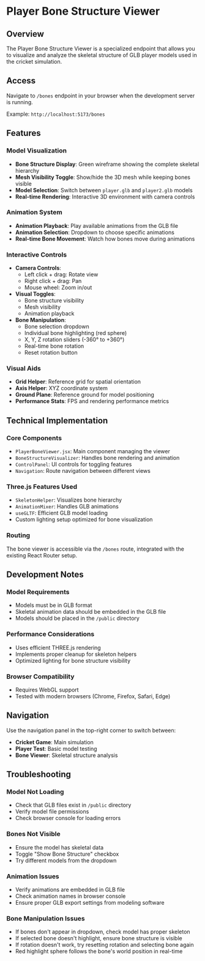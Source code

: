 # Player Bone Structure Viewer

## Overview
The Player Bone Structure Viewer is a specialized endpoint that allows you to visualize and analyze the skeletal structure of GLB player models used in the cricket simulation.

## Access
Navigate to `/bones` endpoint in your browser when the development server is running.

Example: `http://localhost:5173/bones`

## Features

### Model Visualization
- **Bone Structure Display**: Green wireframe showing the complete skeletal hierarchy
- **Mesh Visibility Toggle**: Show/hide the 3D mesh while keeping bones visible
- **Model Selection**: Switch between `player.glb` and `player2.glb` models
- **Real-time Rendering**: Interactive 3D environment with camera controls

### Animation System
- **Animation Playback**: Play available animations from the GLB file
- **Animation Selection**: Dropdown to choose specific animations
- **Real-time Bone Movement**: Watch how bones move during animations

### Interactive Controls
- **Camera Controls**:
  - Left click + drag: Rotate view
  - Right click + drag: Pan
  - Mouse wheel: Zoom in/out
- **Visual Toggles**:
  - Bone structure visibility
  - Mesh visibility
  - Animation playback
- **Bone Manipulation**:
  - Bone selection dropdown
  - Individual bone highlighting (red sphere)
  - X, Y, Z rotation sliders (-360° to +360°)
  - Real-time bone rotation
  - Reset rotation button

### Visual Aids
- **Grid Helper**: Reference grid for spatial orientation
- **Axis Helper**: XYZ coordinate system
- **Ground Plane**: Reference ground for model positioning
- **Performance Stats**: FPS and rendering performance metrics

## Technical Implementation

### Core Components
- `PlayerBoneViewer.jsx`: Main component managing the viewer
- `BoneStructureVisualizer`: Handles bone rendering and animation
- `ControlPanel`: UI controls for toggling features
- `Navigation`: Route navigation between different views

### Three.js Features Used
- `SkeletonHelper`: Visualizes bone hierarchy
- `AnimationMixer`: Handles GLB animations
- `useGLTF`: Efficient GLB model loading
- Custom lighting setup optimized for bone visualization

### Routing
The bone viewer is accessible via the `/bones` route, integrated with the existing React Router setup.

## Development Notes

### Model Requirements
- Models must be in GLB format
- Skeletal animation data should be embedded in the GLB file
- Models should be placed in the `/public` directory

### Performance Considerations
- Uses efficient THREE.js rendering
- Implements proper cleanup for skeleton helpers
- Optimized lighting for bone structure visibility

### Browser Compatibility
- Requires WebGL support
- Tested with modern browsers (Chrome, Firefox, Safari, Edge)

## Navigation
Use the navigation panel in the top-right corner to switch between:
- **Cricket Game**: Main simulation
- **Player Test**: Basic model testing
- **Bone Viewer**: Skeletal structure analysis

## Troubleshooting

### Model Not Loading
- Check that GLB files exist in `/public` directory
- Verify model file permissions
- Check browser console for loading errors

### Bones Not Visible
- Ensure the model has skeletal data
- Toggle "Show Bone Structure" checkbox
- Try different models from the dropdown

### Animation Issues
- Verify animations are embedded in GLB file
- Check animation names in browser console
- Ensure proper GLB export settings from modeling software

### Bone Manipulation Issues
- If bones don't appear in dropdown, check model has proper skeleton
- If selected bone doesn't highlight, ensure bone structure is visible
- If rotation doesn't work, try resetting rotation and selecting bone again
- Red highlight sphere follows the bone's world position in real-time
